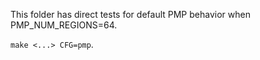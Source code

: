<!-- Copyright 2022 OpenHW Group
Copyright 2022 Silicon Labs, Inc.

Licensed under the Solderpad Hardware Licence, Version 2.0 (the "License");
you may not use this file except in compliance with the License.
You may obtain a copy of the License at

    https://solderpad.org/licenses/

Unless required by applicable law or agreed to in writing, software
distributed under the License is distributed on an "AS IS" BASIS,
WITHOUT WARRANTIES OR CONDITIONS OF ANY KIND, either express or implied.
See the License for the specific language governing permissions and
limitations under the License.

SPDX-License-Identifier:Apache-2.0 WITH SHL-2.0 -->


This folder has direct tests for default PMP behavior when PMP_NUM_REGIONS=64.

`make <...> CFG=pmp`.
